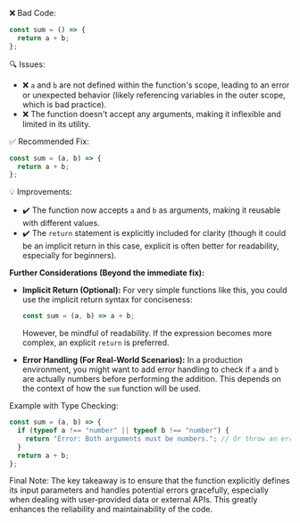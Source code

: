 ❌ Bad Code:

```javascript
const sum = () => {
  return a + b;
};
```

🔍 Issues:

- ❌ `a` and `b` are not defined within the function's scope, leading to an error or unexpected behavior (likely referencing variables in the outer scope, which is bad practice).
- ❌ The function doesn't accept any arguments, making it inflexible and limited in its utility.

✅ Recommended Fix:

```javascript
const sum = (a, b) => {
  return a + b;
};
```

💡 Improvements:

- ✔️ The function now accepts `a` and `b` as arguments, making it reusable with different values.
- ✔️ The `return` statement is explicitly included for clarity (though it could be an implicit return in this case, explicit is often better for readability, especially for beginners).

**Further Considerations (Beyond the immediate fix):**

- **Implicit Return (Optional):** For very simple functions like this, you could use the implicit return syntax for conciseness:

  ```javascript
  const sum = (a, b) => a + b;
  ```

  However, be mindful of readability. If the expression becomes more complex, an explicit `return` is preferred.

- **Error Handling (For Real-World Scenarios):** In a production environment, you might want to add error handling to check if `a` and `b` are actually numbers before performing the addition. This depends on the context of how the `sum` function will be used.

Example with Type Checking:

```javascript
const sum = (a, b) => {
  if (typeof a !== "number" || typeof b !== "number") {
    return "Error: Both arguments must be numbers."; // Or throw an error
  }
  return a + b;
};
```

Final Note:
The key takeaway is to ensure that the function explicitly defines its input parameters and handles potential errors gracefully, especially when dealing with user-provided data or external APIs. This greatly enhances the reliability and maintainability of the code.
